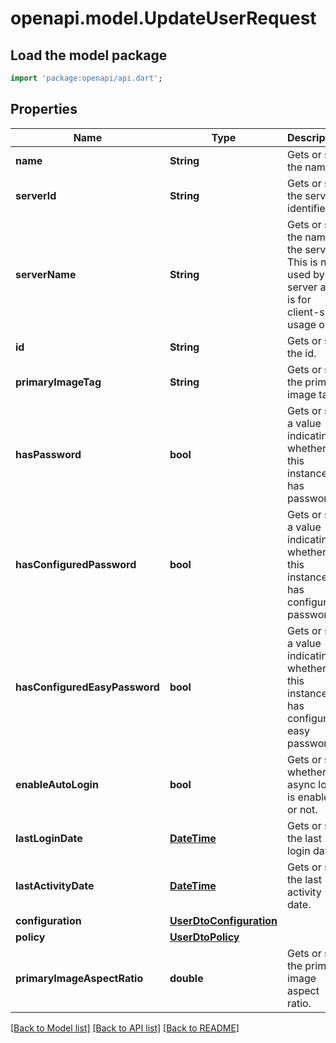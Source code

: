 # openapi.model.UpdateUserRequest

## Load the model package
```dart
import 'package:openapi/api.dart';
```

## Properties
Name | Type | Description | Notes
------------ | ------------- | ------------- | -------------
**name** | **String** | Gets or sets the name. | [optional] 
**serverId** | **String** | Gets or sets the server identifier. | [optional] 
**serverName** | **String** | Gets or sets the name of the server.  This is not used by the server and is for client-side usage only. | [optional] 
**id** | **String** | Gets or sets the id. | [optional] 
**primaryImageTag** | **String** | Gets or sets the primary image tag. | [optional] 
**hasPassword** | **bool** | Gets or sets a value indicating whether this instance has password. | [optional] 
**hasConfiguredPassword** | **bool** | Gets or sets a value indicating whether this instance has configured password. | [optional] 
**hasConfiguredEasyPassword** | **bool** | Gets or sets a value indicating whether this instance has configured easy password. | [optional] 
**enableAutoLogin** | **bool** | Gets or sets whether async login is enabled or not. | [optional] 
**lastLoginDate** | [**DateTime**](DateTime.md) | Gets or sets the last login date. | [optional] 
**lastActivityDate** | [**DateTime**](DateTime.md) | Gets or sets the last activity date. | [optional] 
**configuration** | [**UserDtoConfiguration**](UserDtoConfiguration.md) |  | [optional] 
**policy** | [**UserDtoPolicy**](UserDtoPolicy.md) |  | [optional] 
**primaryImageAspectRatio** | **double** | Gets or sets the primary image aspect ratio. | [optional] 

[[Back to Model list]](../README.md#documentation-for-models) [[Back to API list]](../README.md#documentation-for-api-endpoints) [[Back to README]](../README.md)


